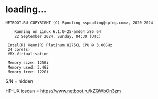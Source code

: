 # loading...
```
NETBOOT.RU COPYRIGHT (C) Spoofing <spoofing@spfng.com>, 2020-2024

	Running on Linux 6.1.0-25-amd64 x86_64
	22 September 2024, Sunday, 04:30 (UTC)

 Intel(R) Xeon(R) Platinum 8275CL CPU @ 3.00GHz
 24 core(s)
 VMX-Virtualisation

 Memory size: 125Gi
 Memory used: 3.4Gi
 Memory free: 122Gi
```
S/N = hidden

HP-UX ioscan = https://www.netboot.ru/kZQWbOn3zm
